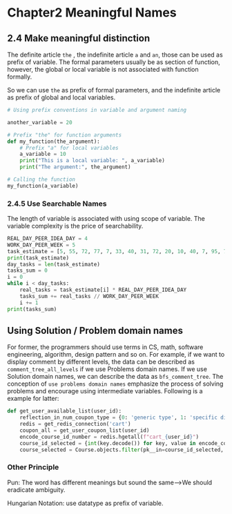 # Chapter2 Meaningful Names



## 2.4 Make meaningful distinction



The definite article `the` , the indefinite article `a` and `an`, those can be used as prefix of variable. The formal parameters usually be as section of function, however, the global or local variable is not associated with function formally.

So we can use `the` as prefix of formal parameters, and the indefinite article as prefix of global and local variables.




```python
# Using prefix conventions in variable and argument naming

another_variable = 20

# Prefix "the" for function arguments
def my_function(the_argument):
    # Prefix "a" for local variables
    a_variable = 10
    print("This is a local variable: ", a_variable)
    print("The argument:", the_argument)

# Calling the function
my_function(a_variable)
```



### 2.4.5 Use Searchable Names

The length of variable is associated with using scope of variable. The variable complexity is the price of searchability.

```python
REAL_DAY_PEER_IDEA_DAY = 4
WORK_DAY_PEER_WEEK = 5
task_estimate = [5, 55, 72, 77, 7, 33, 40, 31, 72, 20, 10, 40, 7, 95, 74, 78, 45, 20, 25, 86]
print(task_estimate)
day_tasks = len(task_estimate)
tasks_sum = 0
i = 0
while i < day_tasks:
    real_tasks = task_estimate[i] * REAL_DAY_PEER_IDEA_DAY
    tasks_sum += real_tasks // WORK_DAY_PEER_WEEK
    i += 1
print(tasks_sum)
```



## Using Solution / Problem  domain names

For former, the programmers should use terms in CS, math, software engineering, algorithm, design pattern and so on. For example, if we want to display comment by different levels, the data can be described as `comment_tree_all_levels` if we use Problems domain names. If we use Solution domain names, we can describe the data as `bfs_comment_tree`. The conception  of `use problems domain names` emphasize the process of solving problems and encourage using intermediate variables. Following is a example for latter:

```python
def get_user_available_list(user_id):
    reflection_in_num_coupon_type = {0: 'generic type', 1: 'specific direction', 2: 'specific category', 3: 'specific courses'}
    redis = get_redis_connection('cart')
    coupon_all = get_user_coupon_list(user_id)
    encode_course_id_number = redis.hgetall(f"cart_{user_id}")
    course_id_selected = {int(key.decode()) for key, value in encode_course_id_number.items() if value == b'1'}
    course_selected = Course.objects.filter(pk__in=course_id_selected, isDelete=False, isShow=True).all()
```



### Other Principle

Pun: The word has different meanings but sound the same—>We should eradicate ambiguity.

Hungarian Notation: use datatype as prefix of variable.
